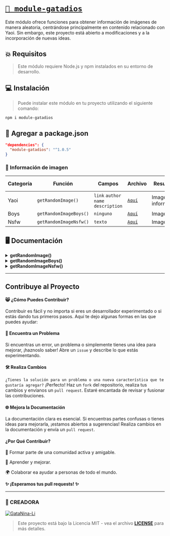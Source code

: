 # [`🌱 module-gatadios`](https://www.npmjs.com/package/module-gatadios)

Este módulo ofrece funciones para obtener información de imágenes de manera aleatoria, centrándose principalmente en contenido relacionado con Yaoi. Sin embargo, este proyecto está abierto a modificaciones y a la incorporación de nuevas ideas.

## 💥 Requisitos
> Este módulo requiere Node.js y npm instalados en su entorno de desarrollo.

## 💻 Instalación
> Puede instalar este módulo en tu proyecto utilizando el siguiente comando:
```bash
npm i module-gatadios
```

## 📁 Agregar a package.json
```json
"dependencies": {
  "module-gatadios": "^1.0.5"
}
```

### 💫 Información de imagen
| Categoría | Función | Campos | Archivo | Resultado | Contenido (+18) |
|-----------|-----------|-----------|-----------|-----------|-----------|
| Yaoi | `getRandomImage()` | `link` `author` `name` `description` | [`Aquí`](https://github.com/GataNina-Li/module/blob/main/images/category/yaoi-info.json) | Imagen + información | ❌ |
| Boys | `getRandomImageBoys()` | `ninguno` | [`Aquí`](https://github.com/GataNina-Li/module/blob/main/folder_bl/boys.json) | Imagen | ❌ |
| Nsfw | `getRandomImageNsfw()` | `texto` | [`Aquí`](https://github.com/GataNina-Li/module/tree/main/nsfw) | Imagen | ✅ |
## 🖥️ Documentación 
<details>
<summary><b>getRandomImage()</b></summary>
<details>
<summary><b>Objeto JSON</b></summary>
  
```js
const yaoiImages = require('module-gatadios')

const resultJson = yaoiImages.getRandomImage()

const link = resultFields.link
const author = resultFields.author
const name = resultFields.name
const description = resultFields.description

console.log('Link: ', link)
console.log('Author: ', author)
console.log('Name: ', name)
console.log('Description: ', description)

```
> **NOTA:** Si el código arroja un error o advertencia, exponga el caso midiande un `issue.` Si cree saber la solución no dude hacer un `pull request.`
</details>

<details>
<summary><b>Cadena JSON</b></summary>
  
```js
const yaoiImages = require('module-gatadios')

const resultJson = yaoiImages.getRandomImage()
const jsonText = JSON.stringify(resultJson, null, 2)

console.log(jsonText)  
```
</details>
</details>

<details>
<summary><b>getRandomImageBoys()</b></summary>
  
```js
const getRandomImageBoys = require('module-gatadios')

const randomImage = getRandomImageBoys()

if (randomImage) {
console.log('Imagen aleatoria:', randomImage)
} else {
console.log('Error al obtener la imagen.')
}
```
</details>

<details>
<summary><b>getRandomImageNsfw()</b></summary>

<details>
<summary><b>Contenido disponible</b></summary>
  
- nsfwfoot, nsfwloli
</details>

```js
const getRandomImageNsfw = require('module-gatadios')
let keyword = 'nsfwfoot'
let randomImage = getRandomImageNsfw(keyword)
if (randomImage) {
console.log('Imagen aleatoria: ', randomImage)
} else {
console.log('No se pudo obtener una imagen aleatoria.')
}
```
</details>

-----

## Contribuye al Proyecto

#### 😸 ¿Cómo Puedes Contribuir?
Contribuir es fácil y no importa si eres un desarrollador experimentado o si estás dando tus primeros pasos. Aquí te dejo algunas formas en las que puedes ayudar:

#### 🤔 Encuentra un Problema
Si encuentras un error, un problema o simplemente tienes una idea para mejorar, ¡haznoslo saber! Abre un `issue` y describe lo que estás experimentando.

#### 🛠 Realiza Cambios
`¿Tienes la solución para un problema o una nueva característica que te gustaría agregar?` ¡Perfecto! Haz un `fork` del repositorio, realiza tus cambios y envíanos un `pull request`. Estaré encantada de revisar y fusionar las contribuciones.

#### 🌐 Mejora la Documentación
La documentación clara es esencial. Si encuentras partes confusas o tienes ideas para mejorarla, ¡estamos abiertos a sugerencias! Realiza cambios en la documentación y envía un `pull request`.

#### ¿Por Qué Contribuir?
🤝 Formar parte de una comunidad activa y amigable.

🚀 Aprender y mejorar.

🌍 Colaborar ea ayudar a personas de todo el mundo.

**✨ ¡Esperamos tus pull requests! ✨**

-----

### 🌟 CREADORA 
[![GataNina-Li](https://github.com/GataNina-Li.png?size=100)](https://github.com/GataNina-Li) 
> Este proyecto está bajo la Licencia MIT - vea el archivo **[LICENSE](LICENSE)** para más detalles.
